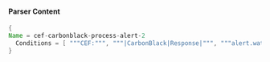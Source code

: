 #### Parser Content
```Java
{
Name = cef-carbonblack-process-alert-2
  Conditions = [ """CEF:""", """|CarbonBlack|Response|""", """alert.watchlist.hit.query.process""" ]
}
```